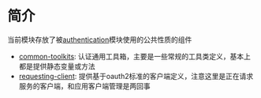 # 简介

当前模块存放了被[authentication](..%2F..)模块使用的公共性质的组件

* [common-toolkits](common-toolkits): 认证通用工具箱，主要是一些常规的工具类定义，基本上都是提供静态变量或方法
* [requesting-client](requesting-client): 提供基于oauth2标准的客户端定义，注意这里是正在请求服务的客户端，和应用客户端管理是两回事